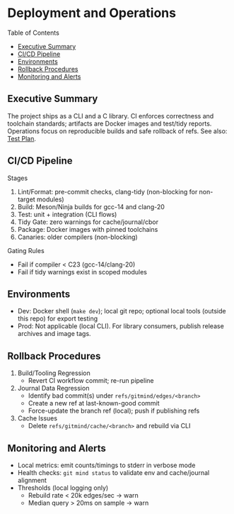 # Deployment and Operations

Table of Contents

- [Executive Summary](#executive-summary)
- [CI/CD Pipeline](#cicd-pipeline)
- [Environments](#environments)
- [Rollback Procedures](#rollback-procedures)
- [Monitoring and Alerts](#monitoring-and-alerts)

## Executive Summary

The project ships as a CLI and a C library. CI enforces correctness and toolchain standards; artifacts are Docker images and test/tidy reports. Operations focus on reproducible builds and safe rollback of refs. See also: [Test Plan](../testing/Test_Plan.md).

## CI/CD Pipeline

Stages

1) Lint/Format: pre-commit checks, clang-tidy (non-blocking for non-target modules)
2) Build: Meson/Ninja builds for gcc-14 and clang-20
3) Test: unit + integration (CLI flows)
4) Tidy Gate: zero warnings for cache/journal/cbor
5) Package: Docker images with pinned toolchains
6) Canaries: older compilers (non-blocking)

Gating Rules

- Fail if compiler < C23 (gcc-14/clang-20)
- Fail if tidy warnings exist in scoped modules

## Environments

- Dev: Docker shell (`make dev`); local git repo; optional local tools (outside this repo) for export testing
- Prod: Not applicable (local CLI). For library consumers, publish release archives and image tags.

## Rollback Procedures

1) Build/Tooling Regression
   - Revert CI workflow commit; re-run pipeline
2) Journal Data Regression
   - Identify bad commit(s) under `refs/gitmind/edges/<branch>`
   - Create a new ref at last-known-good commit
   - Force-update the branch ref (local); push if publishing refs
3) Cache Issues
   - Delete `refs/gitmind/cache/<branch>` and rebuild via CLI

## Monitoring and Alerts

- Local metrics: emit counts/timings to stderr in verbose mode
- Health checks: `git mind status` to validate env and cache/journal alignment
- Thresholds (local logging only)
  - Rebuild rate < 20k edges/sec → warn
  - Median query > 20ms on sample → warn
